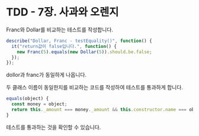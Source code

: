 # TDD - 7장. 사과와 오렌지

Franc와 Dollar를 비교하는 테스트를 작성합니다.

```javascript
describe("Dollar, Franc - testEquality()", function() {
  it("return값이 false입니다.", function() {
    new Franc(5).equals(new Dollar(5)).should.be.false;
  });
});

```

dollor과 franc가 동일하게 나옵니다.

두 클래스 이름이 동일한지를 비교하는 코드를 작성하여 테스트를 통과하게 합니다.

```javascript
equals(object) {
  const money = object;
  return this._amount === money._amount && this.constructor.name === object.constructor.name;
}
```

테스트를 통과하는 것을 확인할 수 있습니다.